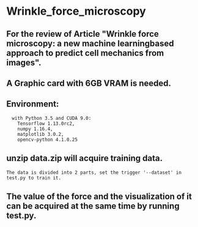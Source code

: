 # Wrinkle_force_microscopy
## For the review of Article "Wrinkle force microscopy: a new machine learningbased approach to predict cell mechanics from images".
## A Graphic card with 6GB VRAM is needed.
## Environment:
      with Python 3.5 and CUDA 9.0:
        Tensorflow 1.13.0rc2,
        numpy 1.16.4,
        matplotlib 3.0.2,
        opencv-python 4.1.0.25
## unzip data.zip will acquire training data.
    The data is divided into 2 parts, set the trigger '--dataset' in test.py to train it.
## The value of the force and the visualization of it can be acquired at the same time by running test.py.
